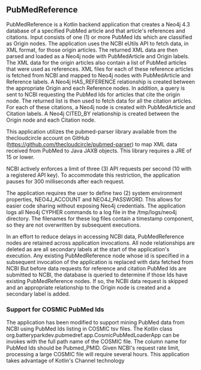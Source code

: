 ## PubMedReference

PubMedReference is a Kotlin backend application that creates a Neo4j 4.3 database of 
a specified PubMed article and that article's references and citations. Input consists
of one (1) or more PubMed Ids which are classified as Origin nodes. The application uses the NCBI eUtils API to 
fetch data, in XML format, for those origin articles. The returned XML data are then
parsed and
loaded as a Neo4j node with PubMedArticle and Origin labels. The XML data for the origin 
articles also contain a list of PubMed articles that were used as references. XML files
for each of these reference articles is fetched from NCBI and mapped to Neo4j nodes with 
PubMedArticle and Reference labels. A Neo4j HAS_REFERENCE relationship is 
created between the appropriate Origin and  each Reference nodes.
In addition, a query is sent to NCBI requesting the PubMed Ids for articles that cite
the origin node. The returned list is then used to fetch data for all the citation articles. 
For
each of these citations, a Neo4j node is created with PubMedArticle and Citation labels.
A Neo4j CITED_BY relationship is created between the Origin node and each Citation node.

This application utilizes the pubmed-parser library available from the thecloudcircle
account on GitHub (https://github.com/thecloudcircle/pubmed-parser) to map XML data
received from PubMed to Java JAXB objects. This library requires a JRE of 15 or lower.

NCBI actively enforces a limit of three (3) API requests per second 
(10 with a registered API key). To accommodate this restriction,
the application pauses for 300 milliseconds after 
each request.

The application requires the user to define two (2) system environment properties, 
NEO4J_ACCOUNT and NEO4J_PASSWORD. This allows for easier code sharing without 
exposing Neo4j credentials. The application logs all Neo4j CYPHER commands to a log
file in the /tmp/logs/neo4j directory. The filenames for these log files contain 
a timestamp component, so they are not overwritten by subsequent executions.

In an effort to reduce delays in accessing NCBI data, PubMedReference nodes are retained
across application invocations. All node relationships are deleted as are all
secondary labels at the start of the application's execution. Any existing
PubMedReference node whose id is specified in a subsequent invocation of the
application is replaced with data fetched from NCBI
But before data requests for reference and citation PubMed Ids are submitted to NCBI, 
the database
is queried to determine if those Ids have existing PubMedReference nodes. If so, the
NCBI data request is skipped and an appropriate relationship to the Origin node is
created and a secondary label is added.

### Support for COSMIC PubMed Ids

The application has been modified to support mining PubMed data from NCBI using
PubMed Ids listing in COSMIC tsv files. The Kotlin class 
org.batteryparkdev.pubmedref.app.CosmicPubMedLoaderApp can be invokes with the full path
name of the COSMIC file. The column name for PubMed Ids should be Pubmed_PMID. Given NCBI's
request rate limit, processing a large COSMIC file will require several hours. 
This application takes advantage of Kotlin's Channel technology